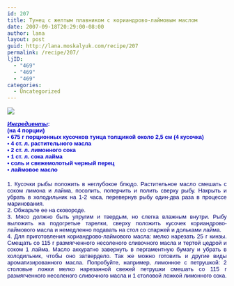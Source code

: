```yaml
---
id: 207
title: Тунец с желтым плавником с кориандрово-лаймовым маслом
date: 2007-09-18T20:29:00-08:00
author: lana
layout: post
guid: http://lana.moskalyuk.com/recipe/207
permalink: /recipe/207/
ljID:
  - "469"
  - "469"
  - "469"
categories:
  - Uncategorized
---
```

![](http://farm2.static.flickr.com/1004/1404979975_4d1427a046.jpg?v=0)

<div align="justify">
  <font size="2" face="Arial" color="#0000cc"><u><b><i>Ингредиенты</i></b></u><b>:<br /> (на 4 порции) <br />• 675 г порционных кусочков тунца толщиной около 2,5 см (4 кусочка)<br />• 4 ст. л. растительного масла <br />• 2 ст. л. лимонного сока <br />• 1 ст. л. сока лайма <br />• соль и свежемолотый черный перец <br />• лаймовое масло </b></font>
</div>

<div align="left">
  <font size="3" face="Arial" color="#0000dd"><b>&nbsp;<img alt="" src="http://farm2.static.flickr.com/1147/1405869302_49dfdaf119.jpg?v=0" />&nbsp; <u><br /></u></b></font>
</div>

<div align="justify">
  <font size="2" face="Arial" color="#000070"> 1. Кусочки рыбы положить в неглубокое блюдо. Растительное масло смешать с соком лимона и лайма, посолить, поперчить и полить сверху рыбу. Накрыть и убрать в холодильник на 1-2 часа, перевернув рыбу один-два раза в процессе маринования. <br />2. Oбжарьте ее на сковороде. <br />3. Мясо должно быть упругим и твердым, но слегка влажным внутри. Рыбу выложить на подогретые тарелки, сверху положить кусочек кориандрово-лаймового масла и немедленно подавать на стол со спаржей и дольками лайма.<br />4. Для приготовления кориандрово-лаймового масла: мелко нарезать 25 г кинзы. Смещать со 115 г размягченного несоленого сливочного масла и тертой цедрой и соком 1 лайма. Масло аккуратно завернуть в пергаментную бумагу и убрать в холодильник, чтобы оно затвердело. Так же можно готовить и другие виды ароматизированного масла. Попробуйте, например, лимонное с петрушкой: 2 столовые ложки мелко нарезанной свежей петрушки смешать со 115 г размягченного несоленого сливочного масла и 1 столовой ложкой лимонного сока. </font>
</div>